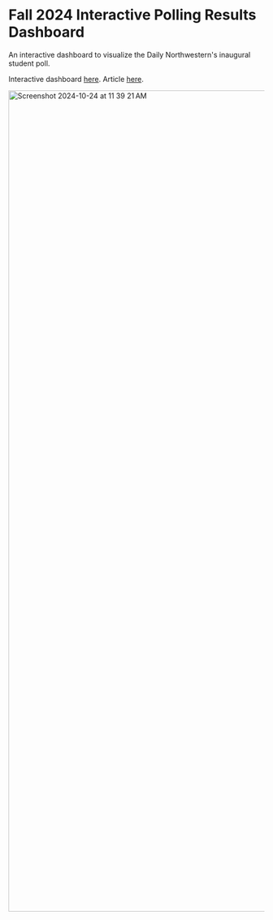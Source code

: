 # Fall 2024 Interactive Polling Results Dashboard 

An interactive dashboard to visualize the Daily Northwestern's inaugural student poll. 

Interactive dashboard [here](https://apps.dailynorthwestern.com/polling-fall24/polling.html). 
Article [here](https://dailynorthwestern.com/2024/10/23/campus/f24-poll/).


<img width="1618" alt="Screenshot 2024-10-24 at 11 39 21 AM" src="https://github.com/user-attachments/assets/96caa9dc-d3ac-4c2d-93e4-00f3b9a73edd">
